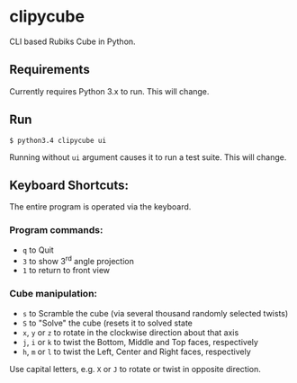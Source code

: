 # clipycube

CLI based Rubiks Cube in Python.

## Requirements

Currently requires Python 3.x to run. This will change.

## Run

```shell
$ python3.4 clipycube ui
```

Running without `ui` argument causes it to run a test suite. This will change.

## Keyboard Shortcuts:

The entire program is operated via the keyboard.

### Program commands:

* `q` to Quit
* `3` to show 3<sup>rd</sup> angle projection
* `1` to return to front view

### Cube manipulation:

* `s` to Scramble the cube (via several thousand randomly selected twists)
* `S` to "Solve" the cube (resets it to solved state
* `x`, `y` or `z` to rotate in the clockwise direction about that axis
* `j`, `i` or `k` to twist the Bottom, Middle and Top faces, respectively
* `h`, `m` or `l` to twist the Left, Center and Right faces, respectively

Use capital letters, e.g. `X` or `J` to rotate or twist in opposite direction.

